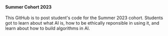 #### Summer Cohort 2023

This GitHub is to post student's code for the Summer 2023 cohort. Students got to learn about what AI is, how to be ethically reponsible in using it, and learn about how to build algorithms in AI. 

